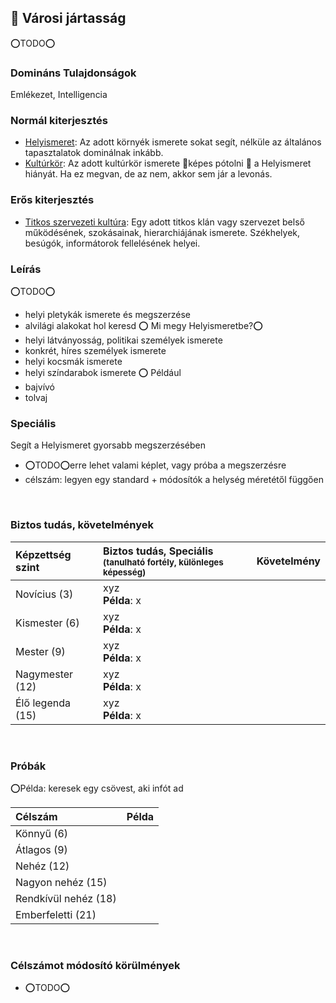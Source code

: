 ## 🔵 Városi jártasság

⭕TODO⭕

### Domináns Tulajdonságok

Emlékezet, Intelligencia

### Normál kiterjesztés

- [Helyismeret](../fortelyok.kiemelt/helyismeret.md): Az adott környék ismerete sokat segít, nélküle az általános tapasztalatok dominálnak inkább.
- [Kultúrkör](../fortelyok.kiemelt/kulturkor.md): Az adott kultúrkör ismerete 🔆képes pótolni 🔆 a Helyismeret hiányát. Ha ez megvan, de az nem, akkor sem jár a levonás.

### Erős kiterjesztés

- [Titkos szervezeti kultúra](../fortelyok.szabad/titkos_szervezeti_kultura.md): Egy adott titkos klán vagy szervezet belső működésének, szokásainak, hierarchiájának ismerete. Székhelyek, besúgók, informátorok fellelésének helyei.

### Leírás

⭕TODO⭕
- helyi pletykák ismerete és megszerzése
- alvilági alakokat hol keresd
⭕ Mi megy Helyismeretbe?⭕
- helyi látványosság, politikai személyek ismerete
- konkrét, híres személyek ismerete
- helyi kocsmák ismerete
- helyi színdarabok ismerete
⭕
Például
- bajvívó
- tolvaj

### Speciális

Segít a Helyismeret gyorsabb megszerzésében
- ⭕TODO⭕erre lehet valami képlet, vagy próba a megszerzésre
- célszám: legyen egy standard + módosítók a helység méretétől függően

<br />

### Biztos tudás, követelmények

| Képzettség szint | Biztos tudás, Speciális <br /><sub>(tanulható fortély, különleges  képesség)</sub> | Követelmény |
|:---------------- |:---------------------------------------------------------------------------------- |:-----------:|
| Novícius (3)     | xyz <br /> **Példa**: x                                                            |             |
| Kismester (6)    | xyz <br /> **Példa**: x                                                            |             |
| Mester (9)       | xyz <br /> **Példa**: x                                                            |             |
| Nagymester (12)  | xyz <br /> **Példa**: x                                                            |             |
| Élő legenda (15) | xyz <br /> **Példa**: x                                                            |             |

<br />

### Próbák

⭕Példa: keresek egy csövest, aki infót ad
 
| Célszám | Példa  |
| :----------- | :----------- |
| Könnyű       (6)  | |
| Átlagos      (9)  | |
| Nehéz        (12) | |
| Nagyon nehéz (15) | |
| Rendkívül nehéz (18) | |
| Emberfeletti (21) | |

<br />

### Célszámot módosító körülmények

- ⭕TODO⭕
